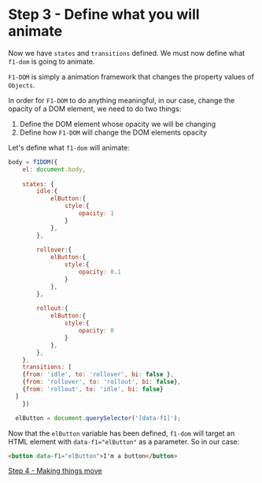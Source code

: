 # Step 3 - Define what you will animate

Now we have `states` and `transitions` defined. We must now define what `f1-dom` is going to animate.

`F1-DOM` is simply a animation framework that changes the property values of `Objects`. 

In order for `F1-DOM` to do anything meaningful, in our case, change the opacity of a DOM element, we need to do two things:

1. Define the DOM element whose opacity we will be changing
2. Define how `F1-DOM` will change the DOM elements opacity

Let's define what `f1-dom` will animate:

```javascript
body = f1DOM({
	el: document.body,
	
	states: {
		idle:{
			elButton:{
				style:{
					opacity: 1
				}
			},
		},
		
		rollover:{
			elButton:{
				style:{
					opacity: 0.1
				}
			},
		},
		
		rollout:{
			elButton:{
				style:{
					opacity: 0
				}
			},
		},
	},
	transitions: [
    {from: 'idle', to: 'rollover', bi: false },
	{from: 'rollover', to: 'rollout', bi: false},
	{from: 'rollout', to: 'idle', bi: false}
  ]
	})

  elButton = document.querySelector('[data-f1]');
```

Now that the `elButton` variable has been defined, `f1-dom` will target an HTML element with `data-f1="elButton"` as a parameter. So in our case:

```HTML
<button data-f1="elButton">I'm a button</button>
```

[Step 4 - Making things move](step4.md)
